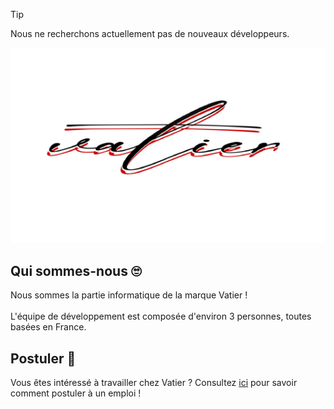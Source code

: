 > [!TIP]  
> Nous ne recherchons actuellement pas de nouveaux développeurs.  

![Vatier](../logo.png)  
## Qui sommes-nous 🙄  
Nous sommes la partie informatique de la marque Vatier !<br/>  
L'équipe de développement est composée d'environ 3 personnes, toutes basées en France.<br/>  


## Postuler 📜  
Vous êtes intéressé à travailler chez Vatier ? Consultez [ici](...) pour savoir comment postuler à un emploi !  
